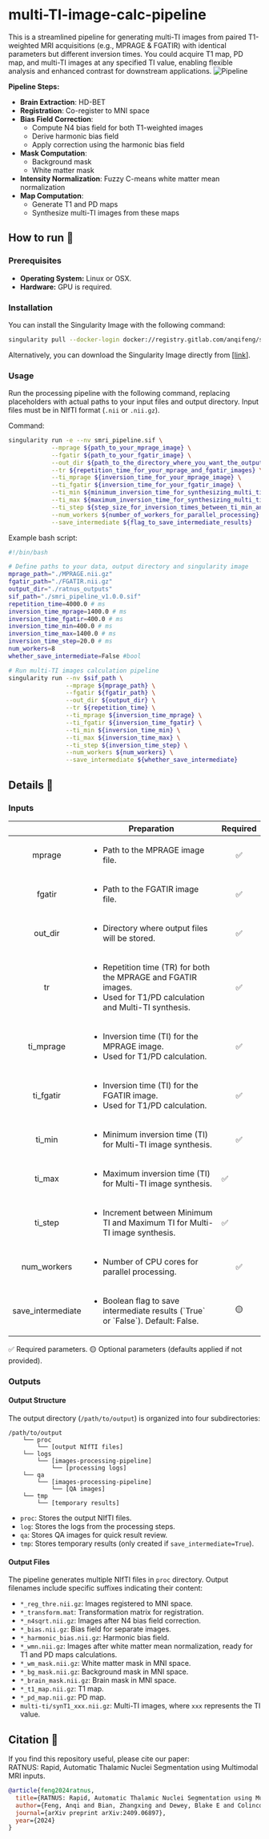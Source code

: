 # multi-TI-image-calc-pipeline
This is a streamlined pipeline for generating multi-TI images from paired T1-weighted MRI acquisitions 
(e.g., MPRAGE & FGATIR) with identical parameters but different inversion times. 
You could acquire T1 map, PD map, and multi-TI images at any specified TI value, enabling flexible analysis and enhanced contrast for downstream applications.
![Pipeline](images/pipeline.png)

**Pipeline Steps:**  
- **Brain Extraction**: HD-BET  
- **Registration**: Co-register to MNI space  
- **Bias Field Correction**:  
  - Compute N4 bias field for both T1-weighted images  
  - Derive harmonic bias field  
  - Apply correction using the harmonic bias field  
- **Mask Computation**:  
  - Background mask  
  - White matter mask  
- **Intensity Normalization**: Fuzzy C-means white matter mean normalization  
- **Map Computation**:  
  - Generate T1 and PD maps  
  - Synthesize multi-TI images from these maps  



## How to run :runner:
### Prerequisites
- **Operating System:** Linux or OSX.
- **Hardware:** GPU is required.


### Installation
You can install the Singularity Image with the following command:
```bash
singularity pull --docker-login docker://registry.gitlab.com/anqifeng/smri_pipeline:v1.0.0
```
Alternatively, you can download the Singularity Image directly from [[link](https://mega.nz/file/QzcXmIjK#oJvzHiriYlNroSfR6cp5pWFShmFEoeaPU1l8apmZGp4)].


### Usage
Run the processing pipeline with the following command, 
replacing placeholders with actual paths to your input files and output directory. 
Input files must be in NIfTI format (`.nii` or `.nii.gz`).

Command:
```bash
singularity run -e --nv smri_pipeline.sif \
            --mprage ${path_to_your_mprage_image} \
            --fgatir ${path_to_your_fgatir_image} \
            --out_dir ${path_to_the_directory_where_you_want_the_output_to_be_stored} \
            --tr ${repetition_time_for_your_mprage_and_fgatir_images} \
            --ti_mprage ${inversion_time_for_your_mprage_image} \
            --ti_fgatir ${inversion_time_for_your_fgatir_image} \
            --ti_min ${minimum_inversion_time_for_synthesizing_multi_ti_images} \
            --ti_max ${maximum_inversion_time_for_synthesizing_multi_ti_images} \
            --ti_step ${step_size_for_inversion_times_between_ti_min_and_ti_max} \
            --num_workers ${number_of_workers_for_parallel_processing} \
            --save_intermediate ${flag_to_save_intermediate_results}
 ```   

Example bash script:
```bash
#!/bin/bash

# Define paths to your data, output directory and singularity image
mprage_path="./MPRAGE.nii.gz"
fgatir_path="./FGATIR.nii.gz"
output_dir="./ratnus_outputs"
sif_path="./smri_pipeline_v1.0.0.sif"
repetition_time=4000.0 # ms
inversion_time_mprage=1400.0 # ms
inversion_time_fgatir=400.0 # ms
inversion_time_min=400.0 # ms
inversion_time_max=1400.0 # ms
inversion_time_step=20.0 # ms
num_workers=8
whether_save_intermediate=False #bool

# Run multi-TI images calculation pipeline
singularity run --nv $sif_path \
                --mprage ${mprage_path} \
                --fgatir ${fgatir_path} \
                --out_dir ${output_dir} \
                --tr ${repetition_time} \
                --ti_mprage ${inversion_time_mprage} \
                --ti_fgatir ${inversion_time_fgatir} \
                --ti_min ${inversion_time_min} \
                --ti_max ${inversion_time_max} \
                --ti_step ${inversion_time_step} \
                --num_workers ${num_workers} \
                --save_intermediate ${whether_save_intermediate}
```


## Details :brain:
### Inputs 
<div style="text-align: center;">
  <table>
    <thead>
      <tr>
        <th></th>
        <th>Preparation</th>
        <th >Required</th>
      </tr>
    </thead>
    <tbody>
      <tr>
        <td style="text-align: center;">mprage</td>
        <td style="text-align: left;"> 
          <ul>
              <li> Path to the MPRAGE image file. </li>
          </ul>
        </td>
        <td style="text-align: center;">✅</td>
      </tr>
      <tr>
        <td style="text-align: center;">fgatir</td>
        <td style="text-align: left;"> 
          <ul>
              <li> Path to the FGATIR image file. </li>
          </ul>
        </td>
        <td style="text-align: center;">✅</td>
      </tr>
      <tr>
        <td style="text-align: center;">out_dir</td>
        <td style="text-align: left;"> 
          <ul>
              <li> Directory where output files will be stored. </li>
          </ul>
        </td>
        <td style="text-align: center;">✅</td>
      </tr>
      <tr>
        <td style="text-align: center;">tr</td>
        <td style="text-align: left;">
          <ul>
            <li> Repetition time (TR) for both the MPRAGE and FGATIR images.</li>
            <li> Used for T1/PD calculation and Multi-TI synthesis. </li>
          </ul>
        </td>
        <td style="text-align: center;">✅</td>
      </tr>
      <tr>
        <td style="text-align: center;">ti_mprage</td>
        <td style="text-align: left;">
          <ul>
            <li> Inversion time (TI) for the MPRAGE image.</li>
            <li> Used for T1/PD calculation. </li>
          </ul>
        </td>
        <td style="text-align: center;">✅</td>
      </tr>
      <tr>
        <td style="text-align: center;">ti_fgatir</td>
        <td style="text-align: left;">
          <ul>
            <li> Inversion time (TI) for the FGATIR image.</li>
            <li> Used for T1/PD calculation. </li>
          </ul>
        </td>
        <td style="text-align: center;">✅</td>
      </tr>
      <tr>
        <td style="text-align: center;">ti_min</td>
        <td style="text-align: left;"> 
          <ul>
              <li> Minimum inversion time (TI) for Multi-TI image synthesis. </li> 
          </ul>
        </td>
        <td style="text-align: center;">✅</td>
      </tr>
      <tr>
        <td style="text-align: center;">ti_max</td>
        <td style="text-align: left;"> 
          <ul>
              <li> Maximum inversion time (TI) for Multi-TI image synthesis. </li> 
          </ul>
        </td> 
        <td style="">✅</td>
      </tr>
      <tr>
        <td style="text-align: center;">ti_step</td>
        <td style="text-align: left;"> 
          <ul>
              <li> Increment between Minimum TI and Maximum TI for Multi-TI image synthesis. </li> 
          </ul>
        </td> 
        <td style="">✅</td>
      </tr>
      <tr>
        <td style="text-align: center;">num_workers</td>
        <td style="text-align: left;">
          <ul>
          <li> Number of CPU cores for parallel processing. </li>
          </ul>
        </td>
        <td style="text-align: center;">✅</td>
      </tr>
      <tr>
        <td style="text-align: center;">save_intermediate</td>
        <td style="text-align: left;">
          <ul>
          <li> Boolean flag to save intermediate results (`True` or `False`). Default: False. </li>
        </ul>
        </td>
        <td style="text-align: center;">🟡</td>
      </tr>
    </tbody>
  </table>
</div>
✅ Required parameters. 🟡 Optional parameters (defaults applied if not provided).

### Outputs
#### Output Structure
The output directory (`/path/to/output`) is organized into four subdirectories:

``` 
/path/to/output
    └── proc
        └── [output NIfTI files]
    └── logs
        └── [images-processing-pipeline]
            └── [processing logs]
    └── qa
        └── [images-processing-pipeline]
            └── [QA images]
    └── tmp 
        └── [temporary results]
```

- `proc`: Stores the output NIfTI files.
- `log`: Stores the logs from the processing steps.
- `qa`: Stores QA images for quick result review.
- `tmp`: Stores temporary results (only created if `save_intermediate=True`).

#### Output Files
The pipeline generates multiple NIfTI files in `proc` directory. 
Output filenames include specific suffixes indicating their content:

- `*_reg_thre.nii.gz`: Images registered to MNI space.
- `*_transform.mat`: Transformation matrix for registration.
- `*_n4sqrt.nii.gz`: Images after N4 bias field correction.
- `*_bias.nii.gz`: Bias field for separate images.
- `*_harmonic_bias.nii.gz`: Harmonic bias field.
- `*_wmn.nii.gz`: Images after white matter mean normalization, ready for T1 and PD maps calculations.
- `*_wm_mask.nii.gz`: White matter mask in MNI space.
- `*_bg_mask.nii.gz`: Background mask in MNI space.
- `*_brain_mask.nii.gz`: Brain mask in MNI space.
- `*_t1_map.nii.gz`: T1 map.
- `*_pd_map.nii.gz`: PD map.
- `multi-ti/synT1_xxx.nii.gz`: Multi-TI images, where `xxx` represents the TI value.

## Citation :open_book:
If you find this repository useful, please cite our paper: <br>
RATNUS: Rapid, Automatic Thalamic Nuclei Segmentation using Multimodal MRI inputs.

```bibtex
@article{feng2024ratnus,
  title={RATNUS: Rapid, Automatic Thalamic Nuclei Segmentation using Multimodal MRI inputs},
  author={Feng, Anqi and Bian, Zhangxing and Dewey, Blake E and Colinco, Alexa Gail and Zhuo, Jiachen and Prince, Jerry L},
  journal={arXiv preprint arXiv:2409.06897},
  year={2024}
}


